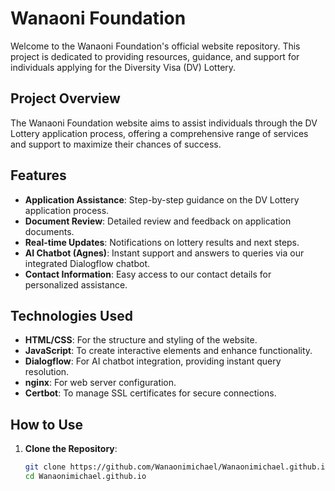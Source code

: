 # Wanaoni Foundation

Welcome to the Wanaoni Foundation's official website repository. This project is dedicated to providing resources, guidance, and support for individuals applying for the Diversity Visa (DV) Lottery.

## Project Overview

The Wanaoni Foundation website aims to assist individuals through the DV Lottery application process, offering a comprehensive range of services and support to maximize their chances of success.

## Features

- **Application Assistance**: Step-by-step guidance on the DV Lottery application process.
- **Document Review**: Detailed review and feedback on application documents.
- **Real-time Updates**: Notifications on lottery results and next steps.
- **AI Chatbot (Agnes)**: Instant support and answers to queries via our integrated Dialogflow chatbot.
- **Contact Information**: Easy access to our contact details for personalized assistance.

## Technologies Used

- **HTML/CSS**: For the structure and styling of the website.
- **JavaScript**: To create interactive elements and enhance functionality.
- **Dialogflow**: For AI chatbot integration, providing instant query resolution.
- **nginx**: For web server configuration.
- **Certbot**: To manage SSL certificates for secure connections.

## How to Use

1. **Clone the Repository**:
   ```bash
   git clone https://github.com/Wanaonimichael/Wanaonimichael.github.io
   cd Wanaonimichael.github.io

